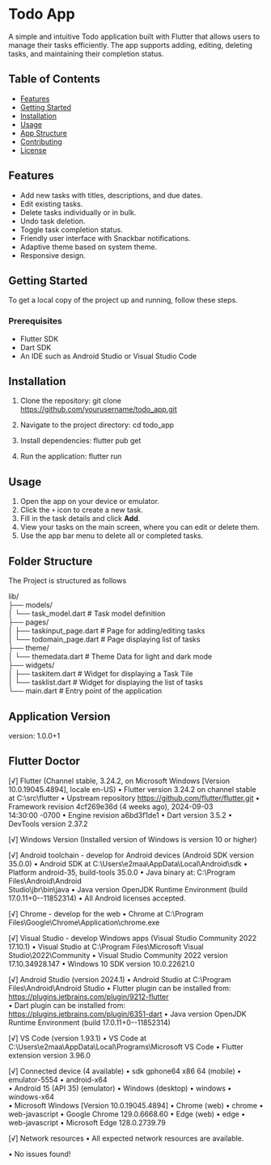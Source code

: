 # Todo App

A simple and intuitive Todo application built with Flutter that allows users to manage their tasks efficiently. The app supports adding, editing, deleting tasks, and maintaining their completion status. 

## Table of Contents

- [Features](#features)
- [Getting Started](#getting-started)
- [Installation](#installation)
- [Usage](#usage)
- [App Structure](#app-structure)
- [Contributing](#contributing)
- [License](#license)

## Features

- Add new tasks with titles, descriptions, and due dates.
- Edit existing tasks.
- Delete tasks individually or in bulk.
- Undo task deletion.
- Toggle task completion status.
- Friendly user interface with Snackbar notifications.
- Adaptive theme based on system theme.
- Responsive design.

## Getting Started

To get a local copy of the project up and running, follow these steps.

### Prerequisites

- Flutter SDK
- Dart SDK
- An IDE such as Android Studio or Visual Studio Code

## Installation

1. Clone the repository: 
    git clone https://github.com/yourusername/todo_app.git

2. Navigate to the project directory:
    cd todo_app

3. Install dependencies:
    flutter pub get

4. Run the application:
    flutter run

## Usage

1. Open the app on your device or emulator.
2. Click the `+` icon to create a new task.
3. Fill in the task details and click **Add**.
4. View your tasks on the main screen, where you can edit or delete them.
5. Use the app bar menu to delete all or completed tasks.

## Folder Structure

The Project is structured as follows

lib/  
├── models/  
│   └── task_model.dart        # Task model definition  
├── pages/  
│   ├── taskinput_page.dart    # Page for adding/editing tasks  
│   └── todomain_page.dart     # Page displaying list of tasks  
├── theme/  
│   └── themedata.dart         # Theme Data for light and dark mode  
├── widgets/  
│   ├── taskitem.dart          # Widget for displaying a Task Tile  
│   └── tasklist.dart          # Widget for displaying the list of tasks  
└── main.dart                  # Entry point of the application  



## Application Version

  version: 1.0.0+1

## Flutter Doctor

[√] Flutter (Channel stable, 3.24.2, on Microsoft Windows [Version
    10.0.19045.4894], locale en-US)
    • Flutter version 3.24.2 on channel stable at C:\src\flutter
    • Upstream repository https://github.com/flutter/flutter.git
    • Framework revision 4cf269e36d (4 weeks ago), 2024-09-03   
      14:30:00 -0700
    • Engine revision a6bd3f1de1
    • Dart version 3.5.2
    • DevTools version 2.37.2

[√] Windows Version (Installed version of Windows is version 10 or
    higher)

[√] Android toolchain - develop for Android devices (Android SDK
    version 35.0.0)
    • Android SDK at C:\Users\e2maa\AppData\Local\Android\sdk
    • Platform android-35, build-tools 35.0.0
    • Java binary at: C:\Program Files\Android\Android       
      Studio\jbr\bin\java
    • Java version OpenJDK Runtime Environment (build        
      17.0.11+0--11852314)
    • All Android licenses accepted.

[√] Chrome - develop for the web
    • Chrome at C:\Program
      Files\Google\Chrome\Application\chrome.exe

[√] Visual Studio - develop Windows apps (Visual Studio Community
    2022 17.10.1)
    • Visual Studio at C:\Program Files\Microsoft Visual  
      Studio\2022\Community
    • Visual Studio Community 2022 version 17.10.34928.147
    • Windows 10 SDK version 10.0.22621.0

[√] Android Studio (version 2024.1)
    • Android Studio at C:\Program Files\Android\Android Studio
    • Flutter plugin can be installed from:
       https://plugins.jetbrains.com/plugin/9212-flutter       
    • Dart plugin can be installed from:
       https://plugins.jetbrains.com/plugin/6351-dart
    • Java version OpenJDK Runtime Environment (build
      17.0.11+0--11852314)

[√] VS Code (version 1.93.1)
    • VS Code at C:\Users\e2maa\AppData\Local\Programs\Microsoft VS 
      Code
    • Flutter extension version 3.96.0

[√] Connected device (4 available)
    • sdk gphone64 x86 64 (mobile) • emulator-5554 • android-x64    
      • Android 15 (API 35) (emulator)
    • Windows (desktop)            • windows       • windows-x64    
      • Microsoft Windows [Version 10.0.19045.4894]
    • Chrome (web)                 • chrome        • web-javascript 
      • Google Chrome 129.0.6668.60
    • Edge (web)                   • edge          • web-javascript 
      • Microsoft Edge 128.0.2739.79

[√] Network resources
    • All expected network resources are available.

• No issues found!